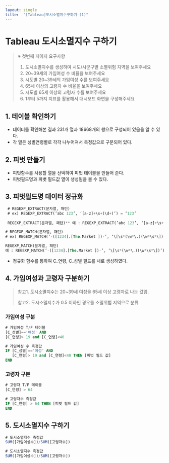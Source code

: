 ```yaml
---
layout: single
title:  "[Tableau]도시소멸지수구하기-(1)"
---
```


# Tableau 도시소멸지수 구하기

> ※ 첫번째 페이지 요구사항
>
> 1. 도시소멸지수를 생성하여 시도/시군구별 소멸위험 지역을 보여주세요
> 2. 20~39세의 가임여성 수 비율을 보여주세요
> 3. 시도별 20~39세의 가임여성 수를 보여주세요
> 4. 65세 이상의 고령자 수 비율을 보여주세요
> 5. 시도별 65세 이상의 고령자 수를 보여주세요
> 6. 1부터 5까지 지표를 활용해서 대시보드 화면을 구성해주세요



## 1. 테이블 확인하기

 

- 데이터를 확인해본 결과 231개 열과 18668개의 행으로 구성되어 있음을 알 수 있다.
- 각 열은 성별연령별로 각각 나누어져서 측정값으로 구분되어 있다.

## 2. 피벗 만들기



- 피벗함수를 사용할 열을 선택하여 피벗 테이블을 만들어 준다.
- 피벗필드명과 피벗 필드값 열이 생성됨을 볼 수 있다.

## 3. 피벗필드명 데이터 정규화

```sql
 # REGEXP_EXTRACT(문자열, 패턴) 
 # ex) REGEXP_EXTRACT(’abc 123’, ‘[a-z]+\s+(\d+)’) = ‘123’
 
 REGEXP_EXTRACT(문자열, 패턴)** 예 : REGEXP_EXTRACT(’abc 123’, ‘[a-z]+\s+(\d+)’) = ‘123’
```

```sql
# REGEXP_MATCH(문자열, 패턴) 
# ex) REGEXP_MATCH(’-([1234].[The.Market ])-’, ‘\[\s*(\w*\.)(\w*\s*\])’) = true

REGEXP_MATCH(문자열, 패턴)
예 : REGEXP_MATCH(’-([1234].[The.Market ])-’, ‘\[\s*(\w*\.)(\w*\s*\])’) = true
```



- 정규화 함수를 통하여 C_연령, C_성별 필드를 새로 생성하였다. 

## 4. 가임여성과 고령자 구분하기

> 참고1. 도시소멸지수는 20~39세 여성을 65세 이상 고령자로 나눈 값임.
>
> 참고2. 도시소멸지수가 0.5 이하인 경우를 소멸위험 지역으로 분류

### 가임여성 구분

```sql
# 가임여성 T/F 테이블
[C_성별]=='여성' AND
[C_연령]> 19 and [C_연령]<40

# 가임여성 수 측정값 
IF [C_성별]=='여성' AND
   [C_연령]> 19 and [C_연령]<40 THEN [피벗 필드 값]
END
```



### 고령자 구분

```sql
# 고령자 T/F 테이블
[C_연령] > 64

# 고령자수 측정값 
IF [C_연령] > 64 THEN [피벗 필드 값]
END
```



## 5. 도시소멸지수 구하기

```sql
# 도시소멸지수 측정값 
SUM([가임여성수])/SUM([고령자수])

# 도시소멸지수 측정값 
SUM([가임여성수])/SUM([고령자수])
```


